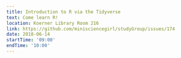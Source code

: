 ```yaml
---
title: Introduction to R via the Tidyverse
text: Come learn R!
location: Koerner Library Room 216
link: https://github.com/minisciencegirl/studyGroup/issues/174
date: 2018-06-14
startTime: '09:00'
endTime: '10:00'
---
```

